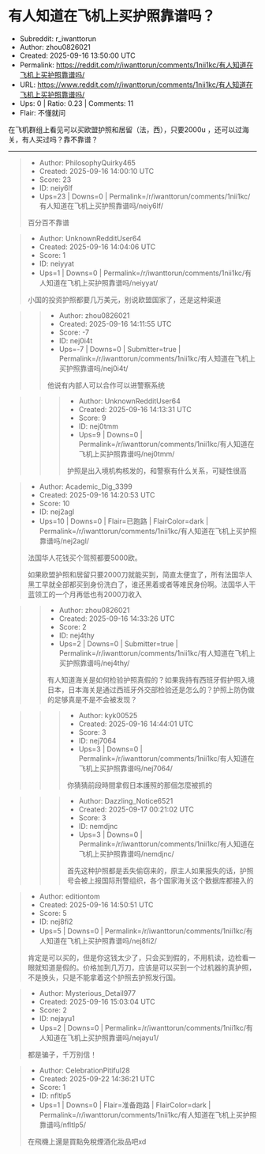 # 有人知道在飞机上买护照靠谱吗？

- Subreddit: r_iwanttorun
- Author: zhou0826021
- Created: 2025-09-16 13:50:00 UTC
- Permalink: https://reddit.com/r/iwanttorun/comments/1nii1kc/有人知道在飞机上买护照靠谱吗/
- URL: https://www.reddit.com/r/iwanttorun/comments/1nii1kc/有人知道在飞机上买护照靠谱吗/
- Ups: 0 | Ratio: 0.23 | Comments: 11
- Flair: 不懂就问


在飞机群组上看见可以买欧盟护照和居留（法，西），只要2000u
，还可以过海关，有人买过吗？靠不靠谱？


---

> - Author: PhilosophyQuirky465
> - Created: 2025-09-16 14:00:10 UTC
> - Score: 23
> - ID: neiy6lf
> - Ups=23 | Downs=0 | Permalink=/r/iwanttorun/comments/1nii1kc/有人知道在飞机上买护照靠谱吗/neiy6lf/
>
> 百分百不靠谱

> - Author: UnknownRedditUser64
> - Created: 2025-09-16 14:04:06 UTC
> - Score: 1
> - ID: neiyyat
> - Ups=1 | Downs=0 | Permalink=/r/iwanttorun/comments/1nii1kc/有人知道在飞机上买护照靠谱吗/neiyyat/
>
> 小国的投资护照都要几万美元，别说欧盟国家了，还是这种渠道

>> - Author: zhou0826021
>> - Created: 2025-09-16 14:11:55 UTC
>> - Score: -7
>> - ID: nej0i4t
>> - Ups=-7 | Downs=0 | Submitter=true | Permalink=/r/iwanttorun/comments/1nii1kc/有人知道在飞机上买护照靠谱吗/nej0i4t/
>>
>> 他说有内部人可以合作可以进警察系统

>>> - Author: UnknownRedditUser64
>>> - Created: 2025-09-16 14:13:31 UTC
>>> - Score: 9
>>> - ID: nej0tmm
>>> - Ups=9 | Downs=0 | Permalink=/r/iwanttorun/comments/1nii1kc/有人知道在飞机上买护照靠谱吗/nej0tmm/
>>>
>>> 护照是出入境机构核发的，和警察有什么关系，可疑性很高

> - Author: Academic_Dig_3399
> - Created: 2025-09-16 14:20:53 UTC
> - Score: 10
> - ID: nej2agl
> - Ups=10 | Downs=0 | Flair=已跑路 | FlairColor=dark | Permalink=/r/iwanttorun/comments/1nii1kc/有人知道在飞机上买护照靠谱吗/nej2agl/
>
> 法国华人花钱买个驾照都要5000欧。
> 
> 如果欧盟护照和居留只要2000刀就能买到，简直太便宜了，所有法国华人黑工早就全部都买到身份洗白了，谁还黑着或者等难民身份啊。法国华人干蓝领工的一个月再低也有2000刀收入

>> - Author: zhou0826021
>> - Created: 2025-09-16 14:33:26 UTC
>> - Score: 2
>> - ID: nej4thy
>> - Ups=2 | Downs=0 | Submitter=true | Permalink=/r/iwanttorun/comments/1nii1kc/有人知道在飞机上买护照靠谱吗/nej4thy/
>>
>> 有人知道海关是如何检验护照真假的？如果我持有西班牙假护照入境日本，日本海关是通过西班牙外交部检验还是怎么的？护照上防伪做的足够真是不是不会被发现？

>>> - Author: kyk00525
>>> - Created: 2025-09-16 14:44:01 UTC
>>> - Score: 3
>>> - ID: nej7064
>>> - Ups=3 | Downs=0 | Permalink=/r/iwanttorun/comments/1nii1kc/有人知道在飞机上买护照靠谱吗/nej7064/
>>>
>>> 你猜猜前段時間拿假日本護照的那個怎麼被抓的

>>> - Author: Dazzling_Notice6521
>>> - Created: 2025-09-17 00:21:02 UTC
>>> - Score: 3
>>> - ID: nemdjnc
>>> - Ups=3 | Downs=0 | Permalink=/r/iwanttorun/comments/1nii1kc/有人知道在飞机上买护照靠谱吗/nemdjnc/
>>>
>>> 首先这种护照都是丢失偷窃来的，原主人如果报失的话，护照号会被上报国际刑警组织，各个国家海关这个数据库都接入的

> - Author: editiontom
> - Created: 2025-09-16 14:50:51 UTC
> - Score: 5
> - ID: nej8fi2
> - Ups=5 | Downs=0 | Permalink=/r/iwanttorun/comments/1nii1kc/有人知道在飞机上买护照靠谱吗/nej8fi2/
>
> 肯定是可以买的，但是你这钱太少了，只会买到假的，不用机读，边检看一眼就知道是假的。价格加到几万刀，应该是可以买到一个过机器的真护照，不是换头，只是不能拿着这个护照去护照发行国。

> - Author: Mysterious_Detail977
> - Created: 2025-09-16 15:03:04 UTC
> - Score: 2
> - ID: nejayu1
> - Ups=2 | Downs=0 | Permalink=/r/iwanttorun/comments/1nii1kc/有人知道在飞机上买护照靠谱吗/nejayu1/
>
> 都是骗子，千万别信！

> - Author: CelebrationPitiful28
> - Created: 2025-09-22 14:36:21 UTC
> - Score: 1
> - ID: nfltlp5
> - Ups=1 | Downs=0 | Flair=准备跑路 | FlairColor=dark | Permalink=/r/iwanttorun/comments/1nii1kc/有人知道在飞机上买护照靠谱吗/nfltlp5/
>
> 在飛機上還是買點免稅煙酒化妝品吧xd
